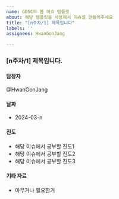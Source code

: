 ```yaml
---
name: GDSC의 봄 이슈 템플릿
about: 해당 템플릿을 사용해서 이슈를 만들어주세요
title: "[n주차/1] 제목입니다"
labels: ''
assignees: HwanGonJang

---
```


### [n주차/1] 제목입니다.
#### 담장자
@HwanGonJang
#### 날짜
- 2024-03-n
#### 진도
- 해당 이슈에서 공부할 진도1
- 해당 이슈에서 공부할 진도2
- 해당 이슈에서 공부할 진도3
#### 기타 자료
- 아무거나 필요한거
